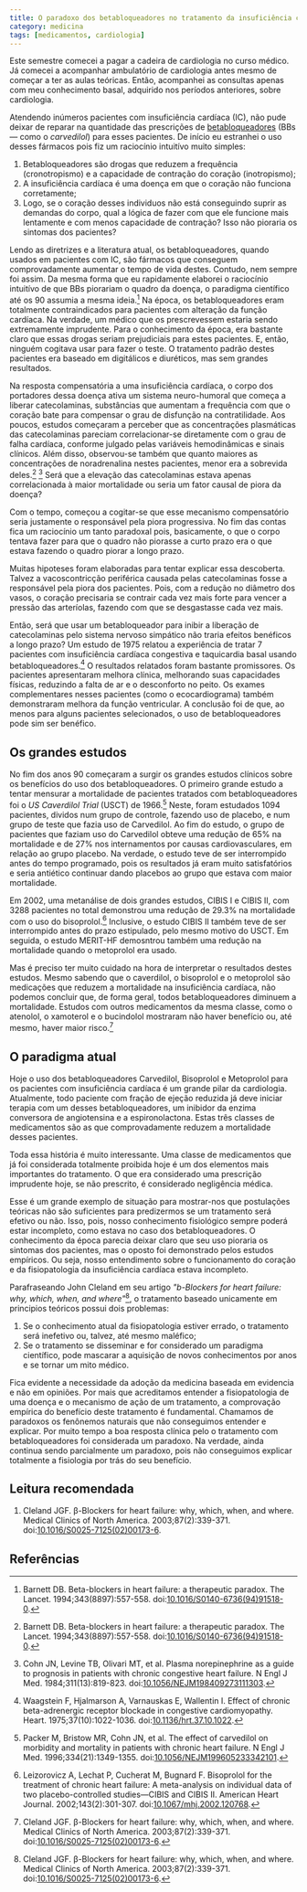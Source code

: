 ```yaml
---
title: O paradoxo dos betabloqueadores no tratamento da insuficiência cardíaca
category: medicina
tags: [medicamentos, cardiologia]
---
```


Este semestre comecei a pagar a cadeira de cardiologia no curso médico. Já comecei a acompanhar  ambulatório de cardiologia antes mesmo de começar a ter as aulas teóricas. Então, acompanhei as consultas apenas com meu conhecimento basal, adquirido nos períodos anteriores, sobre cardiologia.

Atendendo inúmeros pacientes com insuficiência cardíaca (IC), não pude deixar de reparar na quantidade das prescrições de [betabloqueadores](https://pt.wikipedia.org/wiki/Bloqueador_beta-adren%C3%A9rgico) (BBs — como o _carvedilol_) para esses pacientes. De início eu estranhei o uso desses fármacos pois fiz um raciocínio intuitívo muito simples:

1. Betabloqueadores são drogas que reduzem a frequência (cronotropismo) e a capacidade de contração do coração (inotropismo);
2. A insuficiência cardíaca é uma doença em que o coração não funciona corretamente;
3. Logo, se o coração desses individuos não está conseguindo suprir as demandas do corpo, qual a lógica de fazer com que ele funcione mais lentamente e com menos capacidade de contração? Isso não pioraria os sintomas dos pacientes?

Lendo as diretrizes e a literatura atual, os betabloqueadores, quando usados em pacientes com IC, são fármacos que conseguem comprovadamente aumentar o tempo de vida destes. Contudo, nem sempre foi assim. Da mesma forma que eu rapidamente elaborei o raciocínio intuitívo de que BBs piorariam o quadro da doença, o paradigma científico até os 90 assumia a mesma ideia.[^lancet-therapeutic-paradox] Na época, os betabloqueadores eram totalmente contraindicados para pacientes com alteração da função cardíaca. Na verdade, um médico que os prescrevessem estaria sendo extremamente imprudente. Para o conhecimento da época, era bastante claro que essas drogas seriam prejudiciais para estes pacientes. E, então, ninguém cogitava usar para fazer o teste. O tratamento padrão destes pacientes era baseado em digitálicos e diuréticos, mas sem grandes resultados. 

Na resposta compensatória a uma insuficiência cardíaca, o corpo dos portadores dessa doença ativa um sistema neuro-humoral que começa a liberar catecolaminas, substâncias que aumentam a frequência com que o coração bate para compensar o grau de disfunção na contratilidade. Aos poucos, estudos começaram a perceber que as concentrações plasmáticas das catecolaminas pareciam correlacionar-se diretamente com o grau de falha cardíaca, conforme julgado pelas variáveis hemodinâmicas e sinais clínicos. Além disso, observou-se também que quanto maiores as concentrações de noradrenalina nestes pacientes, menor era a sobrevida deles.[^lancet-therapeutic-paradox] [^catecolaminas] Será que a elevação das catecolaminas estava apenas correlacionada à maior mortalidade ou seria um fator causal de piora da doença?

Com o tempo, começou a cogitar-se que esse mecanismo compensatório seria justamente o responsável pela piora progressiva. No fim das contas fica um raciocínio um tanto paradoxal pois, basicamente, o que o corpo tentava fazer para que o quadro não piorasse a curto prazo era o que estava fazendo o quadro piorar a longo prazo.

Muitas hipoteses foram elaboradas para tentar explicar essa descoberta. Talvez a vacoscontricção periférica causada pelas catecolaminas fosse a responsável pela piora dos pacientes. Pois, com a redução no diâmetro dos vasos, o coração precisaria se contrair cada vez mais forte para vencer a pressão das arteríolas, fazendo com que se desgastasse cada vez mais.

Então, será que usar um betabloqueador para inibir a liberação de catecolaminas pelo sistema nervoso simpático não traria efeitos benéficos a longo prazo? Um estudo de 1975 relatou a experiência de tratar 7 pacientes com insuficiência cardíaca congestiva e taquicardia basal usando betabloqueadores.[^Waagstein] O resultados relatados foram bastante promissores. Os pacientes apresentaram melhora clínica, melhorando suas capacidades físicas, reduzindo a falta de ar e o desconforto no peito. Os exames complementares nesses pacientes (como o ecocardiograma) também demonstraram melhora da função ventricular. A conclusão foi de que, ao menos para alguns pacientes selecionados, o uso de betabloqueadores pode sim ser benéfico.

## Os grandes estudos

No fim dos anos 90 começaram a surgir os grandes estudos clínicos sobre os benefícios do uso dos betabloqueadores. O primeiro grande estudo a tentar mensurar a mortalidade de pacientes tratados com betabloqueadores foi o *US Caverdilol Trial* (USCT) de 1966.[^USCT] Neste, foram estudados 1094 pacientes, dividos num grupo de controle, fazendo uso de placebo, e num grupo de teste que fazia uso de Carvedilol. Ao fim do estudo, o grupo de pacientes que faziam uso do Carvedilol obteve uma redução de 65% na mortalidade e de 27% nos internamentos por causas cardiovasculares, em relação ao grupo placebo. Na verdade, o estudo teve de ser interrompido antes do tempo programado, pois os resultados já eram muito satisfatórios e seria antiético continuar dando placebos ao grupo que estava com maior mortalidade.

Em 2002, uma metanálise de dois grandes estudos, CIBIS I e CIBIS II, com 3288 pacientes no total demonstrou uma redução de 29.3% na mortalidade com o uso do bisoprolol.[^CIBIS] Inclusive, o estudo CIBIS II também teve de ser interrompido antes do prazo estipulado, pelo mesmo motivo do USCT. Em seguida, o estudo MERIT-HF demosntrou também uma redução na mortalidade quando o metoprolol era usado.

Mas é preciso ter muito cuidado na hora de interpretar o resultados destes estudos. Mesmo sabendo que o caverdilol, o bisoprolol e o metoprolol são medicações que reduzem a mortalidade na insuficiência cardíaca, não podemos concluir que, de forma geral, todos betabloqueadores diminuem a mortalidade. Estudos com outros medicamentos da mesma classe, como o atenolol, o xamoterol e o bucindolol mostraram não haver benefício ou, até mesmo, haver maior risco.[^Cleland]

## O paradigma atual

Hoje o uso dos betabloqueadores Carvedilol, Bisoprolol e Metoprolol para os pacientes com insuficiência cardíaca é um grande pilar da cardiologia. Atualmente, todo paciente com fração de ejeção reduzida já deve iniciar terapia com um desses betabloqueadores, um inibidor da enzima conversora de angiotensina e a espironolactona. Estas três classes de medicamentos são as que comprovadamente reduzem a mortalidade desses pacientes.

Toda essa história é muito interessante. Uma classe de medicamentos que já foi considerada totalmente proibida hoje é um dos elementos mais importantes do tratamento. O que era considerado uma prescrição imprudente hoje, se não prescrito, é considerado negligência médica.

Esse é um grande exemplo de situação para mostrar-nos que postulações teóricas não são suficientes para predizermos se um tratamento será efetivo ou não. Isso, pois, nosso conhecimento fisiológico sempre poderá estar incompleto, como estava no caso dos betabloqueadores. O conhecimento da época parecia deixar claro que seu uso pioraria os sintomas dos pacientes, mas o oposto foi demonstrado pelos estudos empíricos. Ou seja, nosso entendimento sobre o funcionamento do coração e da fisiopatologia da insuficiência cardíaca estava incompleto.

Parafraseando John Cleland em seu artigo _"b-Blockers for heart failure: why, which, when, and where"_[^Cleland], o tratamento baseado unicamente em principios teóricos possui dois problemas: 

1. Se o conhecimento atual da fisiopatologia estiver errado, o tratamento será inefetivo ou, talvez, até mesmo maléfico; 
2. Se o tratamento se disseminar e for considerado um paradigma científico, pode mascarar a aquisição de novos conhecimentos por anos e se tornar um mito médico.

Fica evidente a necessidade da adoção da medicina baseada em evidencia e não em opiniões. Por mais que acreditamos entender a fisiopatologia de uma doença e o mecanismo de ação de um tratamento, a comprovação empírica do benefício deste tratamento é fundamental. Chamamos de paradoxos os fenônemos naturais que não conseguimos entender e explicar. Por muito tempo a boa resposta clínica pelo o tratamento com betabloqueadores foi considerada um paradoxo. Na verdade, ainda continua sendo parcialmente um paradoxo, pois não conseguimos explicar totalmente a fisiologia por trás do seu benefício.

## Leitura recomendada

1. Cleland JGF. β-Blockers for heart failure: why, which, when, and where. Medical Clinics of North America. 2003;87(2):339-371. doi:[10.1016/S0025-7125(02)00173-6](https://doi.org/10.1016/S0025-7125(02)00173-6).

## Referências

[^lancet-therapeutic-paradox]: Barnett DB. Beta-blockers in heart failure: a therapeutic paradox. The Lancet. 1994;343(8897):557-558. doi:[10.1016/S0140-6736(94)91518-0](https://doi.org/10.1016/S0140-6736(94)91518-0).

[^Waagstein]: Waagstein F, Hjalmarson A, Varnauskas E, Wallentin I. Effect of chronic beta-adrenergic receptor blockade in congestive cardiomyopathy. Heart. 1975;37(10):1022-1036. doi:[10.1136/hrt.37.10.1022](https://heart.bmj.com/content/37/10/1022).

[^CIBIS]: Leizorovicz A, Lechat P, Cucherat M, Bugnard F. Bisoprolol for the treatment of chronic heart failure: A meta-analysis on individual data of two placebo-controlled studies—CIBIS and CIBIS II. American Heart Journal. 2002;143(2):301-307. doi:[10.1067/mhj.2002.120768](https://www.sciencedirect.com/science/article/abs/pii/S0002870302437301?via%3Dihub).

[^Cleland]: Cleland JGF. β-Blockers for heart failure: why, which, when, and where. Medical Clinics of North America. 2003;87(2):339-371. doi:[10.1016/S0025-7125(02)00173-6](https://www.sciencedirect.com/science/article/abs/pii/S0025712502001736?via%3Dihub).

[^USCT]: Packer M, Bristow MR, Cohn JN, et al. The effect of carvedilol on morbidity and mortality in patients with chronic heart failure. N Engl J Med. 1996;334(21):1349-1355. doi:[10.1056/NEJM199605233342101](https://www.nejm.org/doi/full/10.1056/NEJM199605233342101).

[^catecolaminas]: Cohn JN, Levine TB, Olivari MT, et al. Plasma norepinephrine as a guide to prognosis in patients with chronic congestive heart failure. N Engl J Med. 1984;311(13):819-823. doi:[10.1056/NEJM198409273111303](https://www.nejm.org/doi/full/10.1056/NEJM198409273111303).